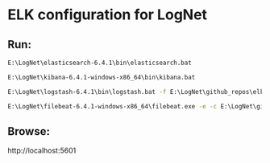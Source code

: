 ELK configuration for LogNet
====

## Run:

```cmd
E:\LogNet\elasticsearch-6.4.1\bin\elasticsearch.bat

E:\LogNet\kibana-6.4.1-windows-x86_64\bin\kibana.bat

E:\LogNet\logstash-6.4.1\bin\logstash.bat -f E:\LogNet\github_repos\elk-config\logstash.conf

E:\LogNet\filebeat-6.4.1-windows-x86_64\filebeat.exe -e -c E:\LogNet\github_repos\elk-config\filebeat.yml
```

## Browse:

http://localhost:5601
